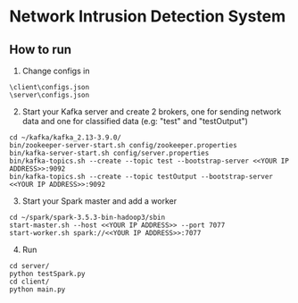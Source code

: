# Network Intrusion Detection System

## How to run

1. Change configs in
```
\client\configs.json
\server\configs.json
```

2. Start your Kafka server and create 2 brokers, one for sending network data and one for classified data (e.g: "test" and "testOutput")
```
cd ~/kafka/kafka_2.13-3.9.0/
bin/zookeeper-server-start.sh config/zookeeper.properties
bin/kafka-server-start.sh config/server.properties
bin/kafka-topics.sh --create --topic test --bootstrap-server <<YOUR IP ADDRESS>>:9092 
bin/kafka-topics.sh --create --topic testOutput --bootstrap-server <<YOUR IP ADDRESS>>:9092 
```

3. Start your Spark master and add a worker
```
cd ~/spark/spark-3.5.3-bin-hadoop3/sbin
start-master.sh --host <<YOUR IP ADDRESS>> --port 7077
start-worker.sh spark://<<YOUR IP ADDRESS>>:7077 
```
4. Run 
```
cd server/
python testSpark.py
cd client/
python main.py
```
